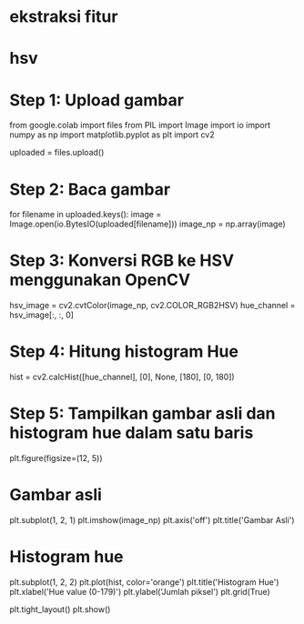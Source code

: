 # ekstraksi fitur #
# hsv #
# Step 1: Upload gambar
from google.colab import files
from PIL import Image
import io
import numpy as np
import matplotlib.pyplot as plt
import cv2

uploaded = files.upload()

# Step 2: Baca gambar
for filename in uploaded.keys():
    image = Image.open(io.BytesIO(uploaded[filename]))
    image_np = np.array(image)

# Step 3: Konversi RGB ke HSV menggunakan OpenCV
hsv_image = cv2.cvtColor(image_np, cv2.COLOR_RGB2HSV)
hue_channel = hsv_image[:, :, 0]

# Step 4: Hitung histogram Hue
hist = cv2.calcHist([hue_channel], [0], None, [180], [0, 180])

# Step 5: Tampilkan gambar asli dan histogram hue dalam satu baris
plt.figure(figsize=(12, 5))

# Gambar asli
plt.subplot(1, 2, 1)
plt.imshow(image_np)
plt.axis('off')
plt.title('Gambar Asli')

# Histogram hue
plt.subplot(1, 2, 2)
plt.plot(hist, color='orange')
plt.title('Histogram Hue')
plt.xlabel('Hue value (0-179)')
plt.ylabel('Jumlah piksel')
plt.grid(True)

plt.tight_layout()
plt.show()

